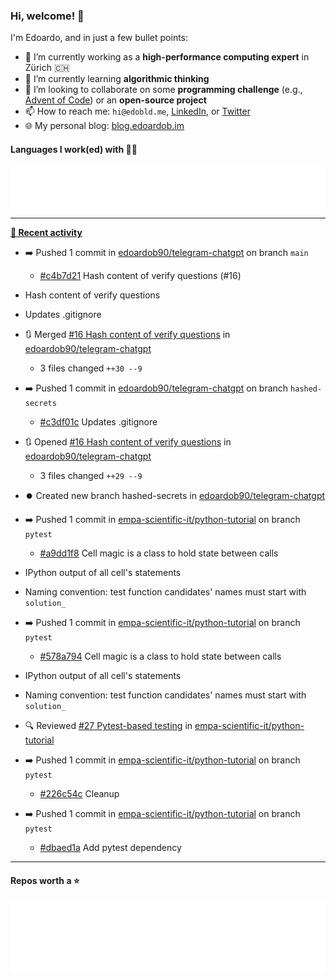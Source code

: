 ### Hi, welcome! 👋 

I'm Edoardo, and in just a few bullet points:

- 🔭 I’m currently working as a **high-performance computing expert** in Zürich 🇨🇭
- 🌱 I’m currently learning **algorithmic thinking**
- 👯 I’m looking to collaborate on some **programming challenge** (e.g., [Advent of Code](https://github.com/edoardob90/aoc2022)) or an **open-source project**
- 📫 How to reach me: `hi@edobld.me`, [LinkedIn](https://linkedin.com/in/edobld), or [Twitter](https://twitter.com/eadweard90)
- 🌐 My personal blog: [blog.edoardob.im](https://blog.edoardob.im)

#### Languages I work(ed) with 👨‍💻

<img src="https://github.com/edoardob90/edoardob90/blob/main/.cache/languages.svg">

---

**[📰 Recent activity](https://github.com/edoardob90)**
* ➡️ Pushed 1 commit in [edoardob90/telegram-chatgpt](https://github.com/edoardob90/telegram-chatgpt) on branch `main`
  * [#c4b7d21](https://github.com/edoardob90/telegram-chatgpt/commit/c4b7d21) Hash content of verify questions (#16)

* Hash content of verify questions

* Updates .gitignore
* 🔃 Merged [#16 Hash content of verify questions](https://github.com/edoardob90/telegram-chatgpt/pull/16) in [edoardob90/telegram-chatgpt](https://github.com/edoardob90/telegram-chatgpt)
  * 3 files changed `++30 --9`
* ➡️ Pushed 1 commit in [edoardob90/telegram-chatgpt](https://github.com/edoardob90/telegram-chatgpt) on branch `hashed-secrets`
  * [#c3df01c](https://github.com/edoardob90/telegram-chatgpt/commit/c3df01c) Updates .gitignore
* 🔃 Opened [#16 Hash content of verify questions](https://github.com/edoardob90/telegram-chatgpt/pull/16) in [edoardob90/telegram-chatgpt](https://github.com/edoardob90/telegram-chatgpt)
  * 3 files changed `++29 --9`
* ⏺️ Created new branch hashed-secrets in [edoardob90/telegram-chatgpt](https://github.com/edoardob90/telegram-chatgpt)
* ➡️ Pushed 1 commit in [empa-scientific-it/python-tutorial](https://github.com/empa-scientific-it/python-tutorial) on branch `pytest`
  * [#a9dd1f8](https://github.com/empa-scientific-it/python-tutorial/commit/a9dd1f8) Cell magic is a class to hold state between calls

* IPython output of all cell&#39;s statements
* Naming convention: test function candidates&#39; names must start with `solution_`
* ➡️ Pushed 1 commit in [empa-scientific-it/python-tutorial](https://github.com/empa-scientific-it/python-tutorial) on branch `pytest`
  * [#578a794](https://github.com/empa-scientific-it/python-tutorial/commit/578a794) Cell magic is a class to hold state between calls

* IPython output of all cell&#39;s statements
* Naming convention: test function candidates&#39; names must start with `solution_`
* 🔍 Reviewed [#27 Pytest-based testing](https://github.com/empa-scientific-it/python-tutorial/pull/27) in [empa-scientific-it/python-tutorial](https://github.com/empa-scientific-it/python-tutorial)
* ➡️ Pushed 1 commit in [empa-scientific-it/python-tutorial](https://github.com/empa-scientific-it/python-tutorial) on branch `pytest`
  * [#226c54c](https://github.com/empa-scientific-it/python-tutorial/commit/226c54c) Cleanup
* ➡️ Pushed 1 commit in [empa-scientific-it/python-tutorial](https://github.com/empa-scientific-it/python-tutorial) on branch `pytest`
  * [#dbaed1a](https://github.com/empa-scientific-it/python-tutorial/commit/dbaed1a) Add pytest dependency


---

#### Repos worth a ⭐

<img src="https://github.com/edoardob90/edoardob90/blob/main/.cache/stars.svg">

<!--
- ⚡ Fun fact: ...
- 🤔 I’m looking for help with ...
- 💬 Ask me about ...
-->
